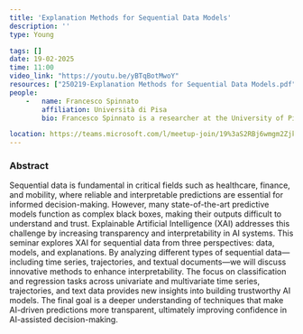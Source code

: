 ```yaml
---
title: 'Explanation Methods for Sequential Data Models'
description: ''
type: Young

tags: []
date: 19-02-2025
time: 11:00
video_link: "https://youtu.be/yBTqBotMwoY"
resources: ["250219-Explanation Methods for Sequential Data Models.pdf"]
people:
    -   name: Francesco Spinnato
        affiliation: Università di Pisa
        bio: Francesco Spinnato is a researcher at the University of Pisa specializing in Explainable Artificial Intelligence (XAI) applied to sequential data, with a particular focus on interpreting black-box models for univariate and multivariate time series. In 2017, he earned a Bachelor's degree in Economics and Management from the University of Padua, and in 2020, he obtained a Master's degree in Data Science and Business Informatics from the University of Pisa. In 2024, he completed a Ph.D. in Data Science at the Scuola Normale Superiore. He is currently part of the KDDLab (Knowledge Discovery and Data Mining Laboratory), collaborating with the University of Pisa and the "A. Faedo" Institute of Information Science and Technologies at the CNR.

location: https://teams.microsoft.com/l/meetup-join/19%3aS2RBj6wmgm2Zjk3jx07ydAsihsKI8KSIkkQRSStaP7E1%40thread.tacv2/1738751391863?context=%7b%22Tid%22%3a%2213b55eef-7018-4674-a3d7-cc0db06d545c%22%2c%22Oid%22%3a%223b92e2cc-3616-4070-82ad-a9f97e1e92ac%22%7d
---
```


### Abstract

Sequential data is fundamental in critical fields such as healthcare, finance, and mobility, where reliable and interpretable predictions are essential for informed decision-making. However, many state-of-the-art predictive models function as complex black boxes, making their outputs difficult to understand and trust. Explainable Artificial Intelligence (XAI) addresses this challenge by increasing transparency and interpretability in AI systems.
This seminar explores XAI for sequential data from three perspectives: data, models, and explanations. By analyzing different types of sequential data—including time series, trajectories, and textual documents—we will discuss innovative methods to enhance interpretability. The focus on classification and regression tasks across univariate and multivariate time series, trajectories, and text data provides new insights into building trustworthy AI models. The final goal is a deeper understanding of techniques that make AI-driven predictions more transparent, ultimately improving confidence in AI-assisted decision-making.
